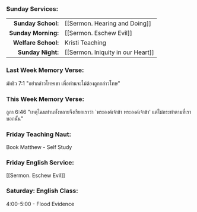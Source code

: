 ### Sunday Services:
| | |
| --:|:-- |
| **Sunday School:**  |  [[Sermon. Hearing and Doing]]
| **Sunday Morning:** |  [[Sermon. Eschew Evil]]
| **Welfare School:** |  Kristi Teaching
| **Sunday Night:**   |  [[Sermon. Iniquity in our Heart]]
### Last Week Memory Verse:
มัทธิว 7:1 "อย่ากล่าวโทษเขา เพื่อท่านจะไม่ต้องถูกกล่าวโทษ"
### This Week Memory Verse:
ลูกา 6:46 "เหตุไฉนท่านทั้งหลายจึงเรียกเราว่า `พระองค์เจ้าข้า พระองค์เจ้าข้า' แต่ไม่กระทำตามที่เราบอกนั้น"
### Friday Teaching Naut:
Book Matthew - Self Study
### Friday English Service:
[[Sermon. Eschew Evil]]
### Saturday: English Class:
4:00-5:00 - Flood Evidence
